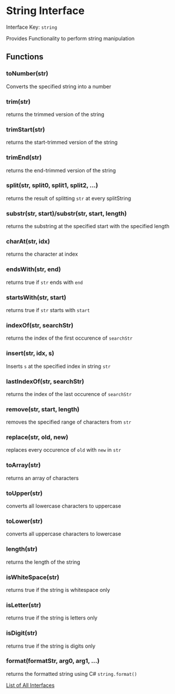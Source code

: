 # String Interface

Interface Key: `string`

Provides Functionality to perform string manipulation

## Functions

### toNumber(str)
Converts the specified string into a number

### trim(str)
returns the trimmed version of the string

### trimStart(str)
returns the start-trimmed version of the string

### trimEnd(str)
returns the end-trimmed version of the string

### split(str, split0, split1, split2, ...)
returns the result of splitting `str` at every splitString

### substr(str, start)/substr(str, start, length)
returns the substring at the specified start with the specified length

### charAt(str, idx)
returns the character at index

### endsWith(str, end)
returns true if `str` ends with `end`

### startsWith(str, start)
returns true if `str` starts with `start`

### indexOf(str, searchStr)
returns the index of the first occurence of `searchStr`

### insert(str, idx, s)
Inserts `s` at the specified index in string `str`

### lastIndexOf(str, searchStr)
returns the index of the last occurence of `searchStr`

### remove(str, start, length)
removes the specified range of characters from `str`

### replace(str, old, new)
replaces every occurence of `old` with `new` in `str`

### toArray(str)
returns an array of characters

### toUpper(str)
converts all lowercase characters to uppercase

### toLower(str)
converts all uppercase characters to lowercase

### length(str)
returns the length of the string

### isWhiteSpace(str)
returns true if the string is whitespace only

### isLetter(str)
returns true if the string is letters only

### isDigit(str)
returns true if the string is digits only

### format(formatStr, arg0, arg1, ...)
returns the formatted string using C# `string.format()`


[List of All Interfaces](./Interfaces.md)